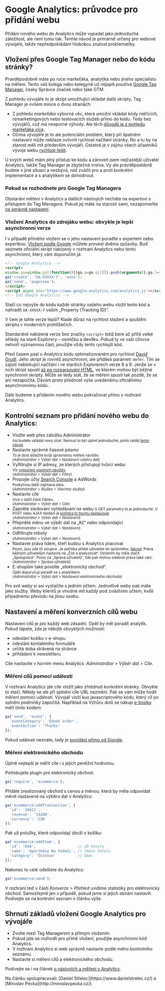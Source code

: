 # Google Analytics: průvodce pro přidání webu

Přidání nového webu do Analytics může vypadat jako jednoduchá záležitost, ale není tomu tak. Tenhle návod je primárně určený pro webové vývojáře, takže nepředpokládám hlubokou znalost problematiky.

## Vložení přes Google Tag Manager nebo do kódu stránky?

Pravděpodobně máte po ruce markeťáka, analytika nebo jiného specialistu na měření. Tento váš kolega nebo kolegyně už nejspíš používá [Google Tag Manager](https://www.google.com/analytics/tag-manager/), česky Správce značek nebo také GTM. 

Z pohledu vývojáře to je skript umožňující vkládat další skripty. Tag Manager je ovšem mince o dvou stranách: 

* Z pohledu *markeťáka* výborná věc, která umožní vkládat kódy měřících, remarketingových nebo testovacích služeb přímo do kódu. Tedy bez vývojářů, což má nesporné výhody. Ale těch [důvodů je z pohledu markeťáka více](http://miroslavpecka.cz/blog/5-duvodu-pro-google-tag-manager/).
* Očima *vývojáře* je to ale potenciální problém, který při špatném nastavení může neblaze ovlivnit rychlost načítání stránky. No a tu by na starost měli mít především vývojáři. Ostatně je v zájmu všech účastníků vývoje webu [rychlost řešit](http://www.vzhurudolu.cz/prirucka/rychlost-nacitani-proc). 

U svých webů mám plný přístup ke kódu a zároveň jsem nejčastější uživatel Analytics, takže Tag Manager je zbytečná vrstva. Vy ale pravděpodobně budete v jiné situaci a nezbývá, než zvážit pro a proti konkrétní implementace a s analytikem se dohodnout.

### Pokud se rozhodnete pro Google Tag Managera

Obstarání měření v Analytics a dalších nástrojích necháte na expertovi s přístupem do Tag Managera. Pokud jej máte na starosti sami, nezapomeňte [na správné nastavení](https://www.danielnytra.cz/nastaveni-google-tag-manager/).

### Vložení Analytics do zdrojáku webu: obvykle je lepší asynchronní verze

I v případě přímého vložení se o jeho nastavení poraďte s expertem nebo expertkou. [Vložení podle Google](https://developers.google.com/analytics/devguides/collection/analyticsjs/) můžete provést dvěma způsoby. Buď vezmete oficiální skript nabízený v rozhraní Analytics nebo tento asynchronní, který vám doporučím já:

```html
<!-- Google Analytics -->
<script>
window.ga=window.ga||function(){(ga.q=ga.q||[]).push(arguments)};ga.l=+new Date;
ga('create', 'UA-XXXXX-Y', 'auto');
ga('send', 'pageview');
</script>
<script async src='https://www.google-analytics.com/analytics.js'></script>
<!-- End Google Analytics -->
```

Stačí co nejvýše do kódu každé stránky vašeho webu vložit tento kód a nahradit `UA-XXXXX-Y` vašim „Property (Tracking ID)“.

V čem je tahle verze lepší? Klade důraz na rychlost stažení a spuštění skriptu v moderních prohlížečích. 

Standardně nabízená verze bez značky `<script>` totiž bere až příliš velké ohledy na staré Explorery – osmičku a devítku. Pokud ty ve vaší cílovce netvoří významnou část, použijte vždy tento *rychlejší* kód.

Před časem psal o Analytics kódu optimalizovaném pro rychlost [David Grudl](https://phpfashion.com/rychlejsi-stranky-s-google-universal-analytics). Jeho skript je rovněž asynchronní, ale přidává parametr `defer`. Tím se zajistí neblokující načítání i ve starších Explorerech verze 8 a 9. Jenže se v nich skript spustí [až po rozparsování HTML](http://jecas.cz/async-defer#defer-async), ve kterém mohou být běžné synchronní skripty. Může se tedy stát, že se měření spustí tak pozdě, že se ani nezapočítá. Dávám proto přednost výše uvedenému oficiálnímu asynchronnímu kódu.

Dále budeme s přidáním nového webu pokračovat přímo v rozhraní Analytics. 

## Kontrolní seznam pro přidání nového webu do Analytics: 

* Vložte web přes záložku Administrátor  
<small>Asi budete vkládat nový účet. Nemusí to být úplně jednoduché, proto raději [tento návod](http://jecas.cz/pridat-google-analytics).</small> 
* Nastavte správné časové pásmo   
<small> To je dost důležité kvůli správnému měření návštěv.  
(*Administrátor > Výběr dat > Nastavení výběru dat*)</small> 
* Vyfiltrujte si IP adresy, ze kterých přistupují tvůrci webu  
<small>Viz [vyloučení vlastních návštěv](http://jecas.cz/vylouceni-svych-navstev).  
(*Administrátor > Výběr dat > Filtry*)</small> 
* Propojte účty [Search Console](google-search-console.md) a AdWords  
<small>Poskytnou další zajímavá data.  
(*Administrátor >  Služba > Všechny služby*)</small> 
* Nastavte cíle  
<small> Více v další části článku.  
(*Administrátor > Výběr dat > Cíle*)</small> 
* Zapněte sledování vyhledávání na webu
<small> S GET parametry to je jednoduché. U POST nebo AJAX hledání je [potřeba to trochu nastavovat](http://jecas.cz/ga-mereni#vyhledavani).  
(*Administrátor > Výběr dat > Nastavení*)</small> 
* Přepněte měnu ve výběr dat na „Kč“ nebo odpovídající  
<small>(*Administrátor > Výběr dat > Nastavení*)</small> 
* Odfiltrujte roboty  
<small>(*Administrátor > Výběr dat > Nastavení*)</small> 
* Nastavte práva lidem, kteří budou s Analytics pracovat  
<small>Pozor, jsou zde tři sloupce. Je potřeba přidat uživatele do správného. [Návod](http://jecas.cz/ga-pridat-uzivatele). Práva běžným uživatelům nastavte na „Číst a analyzovat“. Ostatním by měla stačit „Spolupráce“. Pozor na „Správa uživatelů“, lidé pak mohou odebrat práva také vám.  
(*Administrátor > Správa uživatelů*)</small> 
* E-shopům také povolte „elektronický obchod“.  
<small> Opět doporučuji poradit se s analytikem.  
(*Administrátor > Výběr dat > Nastavení elektronického obchodu*)</small> 

Pro své weby si asi vystačíte s jedním účtem. Jednotlivé weby pak máte jako služby. Weby klientů  je vhodné mít každý pod zvláštním účtem, kvůli případnému převodu na jinou osobu.

## Nastavení a měření konverzních cílů webu

Nastavení cílů je pro každý web zásadní. Opět by měl poradit analytik. Pokud tápete, zde je několik obvyklých možností:

* odeslání košíku v e-shopu
* odeslání kontaktního formuláře
* určitá doba strávená na stránce
* přihlášení k newsletteru

Cíle nastavíte v horním menu Analytics: *Administrátor > Výběr dat > Cíle*.

### Měření cílů pomocí událostí

V rozhraní Analytics jde cíle vložit jako zhlédnutí konkrétní stránky. Obvykle to stačí. Někdy se ale při splnění cíle URL nezmění. Pak se vám může hodit měření pomocí událostí. Vývojář vloží kus javascriptového kódu, který cíl po splnění podmínky započítá. Například na Vzhůru dolů se nákup [e-booku](http://www.vzhurudolu.cz/ebook) měří tímto kódem:

```javascript
ga('send', 'event', {
  'eventCategory': 'Ebook order',
  'eventAction': 'Thanks'
});
```

Pokud události neznáte, tady je [povídání přímo od Google](https://support.google.com/analytics/answer/1033068?hl=cs).

### Měření elektronického obchodu

Úplně nejlepší je měřit cíle i s jejich peněžní hodnotou. 

Potřebujete plugin pro elektronický obchod:

```javascript
ga('require', 'ecommerce');
```

Přidáte zrealizovaný obchod s cenou a měnou, která by měla odpovídat měně nastavené na výběru dat v Analytics:

```javascript
ga('ecommerce:addTransaction', {
  'id': '29911',     
  'revenue': '14280',
  'currency': 'CZK'  
});
```

Pak už položky, které odpovídají zboží v košíku:

```javascript
ga('ecommerce:addItem', {
  'id': '644',                   // ID hotelu
  'name': 'Apartmány Na Vadaši', // Jméno hotelu
  'category': 'Štúrovo'          // Obec
});
```

Nakonec to celé odešlete do Analytics:

```javascript
ga('ecommerce:send');
```

V rozhraní teď v části *Konverze > Přehled* uvidíme statistiky pro elektronický obchod. Samozřejmě jen v případě, pokud jsme si jejich sbírání nastavili. Podívejte se na kontrolní seznam v článku výše.

## Shrnutí základů vložení Google Analytics pro vývojáře

* Zvolte mezi Tag Managerem a přímým vložením.
* Pokud jste se rozhodli pro přímé vložení, použijte asynchronní kód Analytics.
* V rozhraní Analytics si web správně nastavte podle mého kontrolního seznamu.
* Nastavte si měření cílů a elektronického obchodu.

Podívejte se i na článek [o nástrojích a měření v Analytics](google-analytics-vyvojari.md).

<div class="web-only text-center text-small" markdown="1">
Na článku spolupracovali: [Daniel Střelec](https://www.danielstrelec.cz/) a [Miroslav Pecka](http://miroslavpecka.cz/).</div>

